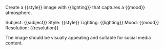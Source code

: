 Create a {{style}} image with {{lighting}} that captures a {{mood}} atmosphere.

Subject: {{subject}}
Style: {{style}}
Lighting: {{lighting}}
Mood: {{mood}}
Resolution: {{resolution}}

The image should be visually appealing and suitable for social media content.
